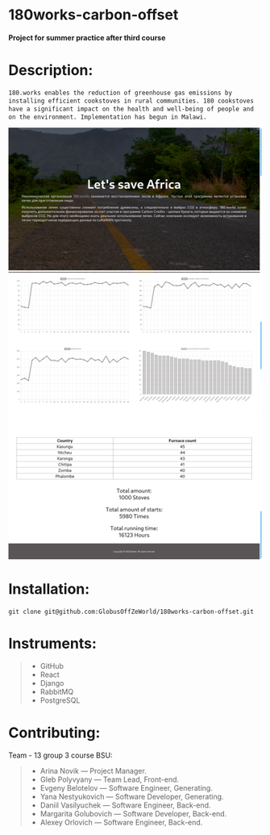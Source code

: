 # 180works-carbon-offset
#### Project for summer practice after third course
# Description:
    180.works enables the reduction of greenhouse gas emissions by installing efficient cookstoves in rural communities. 180 cookstoves have a significant impact on the health and well-being of people and on the environment. Implementation has begun in Malawi.
![Header](./docs/assets/Header.png)
![Charts](./docs/assets/Charts.png)
![Numbers](./docs/assets/Numbers.png)

# Installation:
    git clone git@github.com:GlobusOffZeWorld/180works-carbon-offset.git

# Instruments:
>-    GitHub
>-    React
>-    Django
>-    RabbitMQ
>-    PostgreSQL

# Contributing:
Team - 13 group 3 course BSU:

>- Arina Novik — Project Manager. 
>- Gleb Polyvyany — Team Lead, Front-end. 
>- Evgeny Belotelov — Software Engineer, Generating. 
>- Yana Nestyukovich — Software Developer, Generating.
>- Daniil Vasilyuchek — Software Engineer, Back-end.
>- Margarita Golubovich — Software Developer, Back-end.
>- Alexey Orlovich — Software Engineer, Back-end.